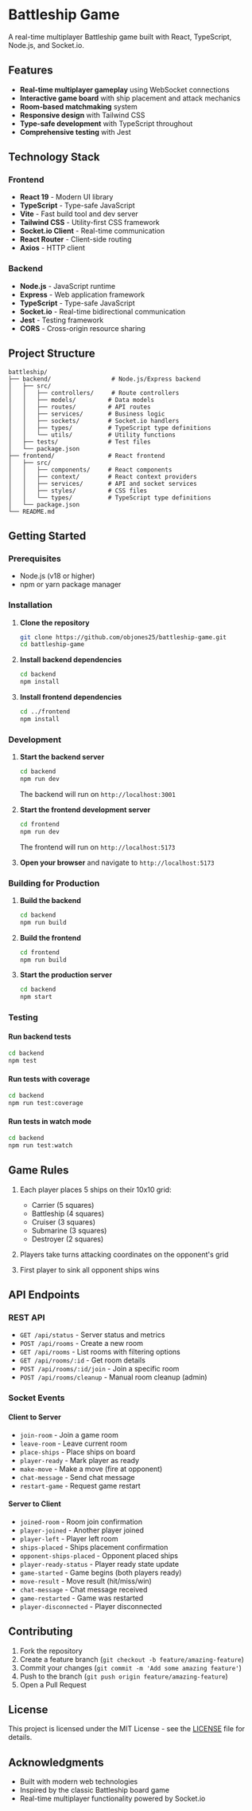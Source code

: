 # Battleship Game

A real-time multiplayer Battleship game built with React, TypeScript, Node.js, and Socket.io.

## Features

- **Real-time multiplayer gameplay** using WebSocket connections
- **Interactive game board** with ship placement and attack mechanics
- **Room-based matchmaking** system
- **Responsive design** with Tailwind CSS
- **Type-safe development** with TypeScript throughout
- **Comprehensive testing** with Jest

## Technology Stack

### Frontend

- **React 19** - Modern UI library
- **TypeScript** - Type-safe JavaScript
- **Vite** - Fast build tool and dev server
- **Tailwind CSS** - Utility-first CSS framework
- **Socket.io Client** - Real-time communication
- **React Router** - Client-side routing
- **Axios** - HTTP client

### Backend

- **Node.js** - JavaScript runtime
- **Express** - Web application framework
- **TypeScript** - Type-safe JavaScript
- **Socket.io** - Real-time bidirectional communication
- **Jest** - Testing framework
- **CORS** - Cross-origin resource sharing

## Project Structure

```text
battleship/
├── backend/                 # Node.js/Express backend
│   ├── src/
│   │   ├── controllers/     # Route controllers
│   │   ├── models/         # Data models
│   │   ├── routes/         # API routes
│   │   ├── services/       # Business logic
│   │   ├── sockets/        # Socket.io handlers
│   │   ├── types/          # TypeScript type definitions
│   │   └── utils/          # Utility functions
│   ├── tests/              # Test files
│   └── package.json
├── frontend/               # React frontend
│   ├── src/
│   │   ├── components/     # React components
│   │   ├── context/        # React context providers
│   │   ├── services/       # API and socket services
│   │   ├── styles/         # CSS files
│   │   └── types/          # TypeScript type definitions
│   └── package.json
└── README.md
```

## Getting Started

### Prerequisites

- Node.js (v18 or higher)
- npm or yarn package manager

### Installation

1. **Clone the repository**

   ```bash
   git clone https://github.com/objones25/battleship-game.git
   cd battleship-game
   ```

2. **Install backend dependencies**

   ```bash
   cd backend
   npm install
   ```

3. **Install frontend dependencies**

   ```bash
   cd ../frontend
   npm install
   ```

### Development

1. **Start the backend server**

   ```bash
   cd backend
   npm run dev
   ```

   The backend will run on `http://localhost:3001`

2. **Start the frontend development server**

   ```bash
   cd frontend
   npm run dev
   ```

   The frontend will run on `http://localhost:5173`

3. **Open your browser** and navigate to `http://localhost:5173`

### Building for Production

1. **Build the backend**

   ```bash
   cd backend
   npm run build
   ```

2. **Build the frontend**

   ```bash
   cd frontend
   npm run build
   ```

3. **Start the production server**

   ```bash
   cd backend
   npm start
   ```

### Testing

#### Run backend tests

```bash
cd backend
npm test
```

#### Run tests with coverage

```bash
cd backend
npm run test:coverage
```

#### Run tests in watch mode

```bash
cd backend
npm run test:watch
```

## Game Rules

1. Each player places 5 ships on their 10x10 grid:

   - Carrier (5 squares)
   - Battleship (4 squares)
   - Cruiser (3 squares)
   - Submarine (3 squares)
   - Destroyer (2 squares)

2. Players take turns attacking coordinates on the opponent's grid
3. First player to sink all opponent ships wins

## API Endpoints

### REST API

- `GET /api/status` - Server status and metrics
- `POST /api/rooms` - Create a new room
- `GET /api/rooms` - List rooms with filtering options
- `GET /api/rooms/:id` - Get room details
- `POST /api/rooms/:id/join` - Join a specific room
- `POST /api/rooms/cleanup` - Manual room cleanup (admin)

### Socket Events

#### Client to Server

- `join-room` - Join a game room
- `leave-room` - Leave current room
- `place-ships` - Place ships on board
- `player-ready` - Mark player as ready
- `make-move` - Make a move (fire at opponent)
- `chat-message` - Send chat message
- `restart-game` - Request game restart

#### Server to Client

- `joined-room` - Room join confirmation
- `player-joined` - Another player joined
- `player-left` - Player left room
- `ships-placed` - Ships placement confirmation
- `opponent-ships-placed` - Opponent placed ships
- `player-ready-status` - Player ready state update
- `game-started` - Game begins (both players ready)
- `move-result` - Move result (hit/miss/win)
- `chat-message` - Chat message received
- `game-restarted` - Game was restarted
- `player-disconnected` - Player disconnected

## Contributing

1. Fork the repository
2. Create a feature branch (`git checkout -b feature/amazing-feature`)
3. Commit your changes (`git commit -m 'Add some amazing feature'`)
4. Push to the branch (`git push origin feature/amazing-feature`)
5. Open a Pull Request

## License

This project is licensed under the MIT License - see the [LICENSE](LICENSE) file for details.

## Acknowledgments

- Built with modern web technologies
- Inspired by the classic Battleship board game
- Real-time multiplayer functionality powered by Socket.io
